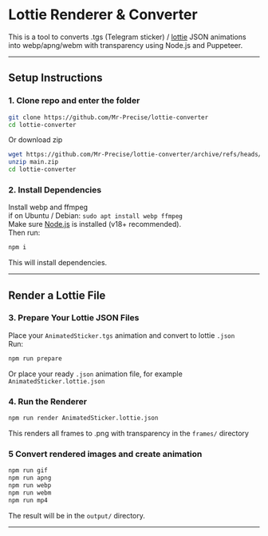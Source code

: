 # Lottie Renderer & Converter

This is a tool to converts .tgs (Telegram sticker) / [lottie](https://airbnb.io/lottie/#/) JSON animations into webp/apng/webm with transparency using Node.js and Puppeteer.

---

## Setup Instructions

### 1. Clone repo and enter the folder

```bash
git clone https://github.com/Mr-Precise/lottie-converter
cd lottie-converter
```
Or download zip
```bash
wget https://github.com/Mr-Precise/lottie-converter/archive/refs/heads/main.zip
unzip main.zip
cd lottie-converter
```

### 2. Install Dependencies
Install webp and ffmpeg  
if on Ubuntu / Debian: `sudo apt install webp ffmpeg`  
Make sure [Node.js](https://nodejs.org/) is installed (v18+ recommended).  
Then run:

```bash
npm i
```
This will install dependencies.

---

## Render a Lottie File

### 3. Prepare Your Lottie JSON Files

Place your `AnimatedSticker.tgs` animation and convert to lottie `.json`  
Run:
```bash
npm run prepare
```
Or place your ready `.json` animation file, for example `AnimatedSticker.lottie.json`

### 4. Run the Renderer

```bash
npm run render AnimatedSticker.lottie.json
```
This renders all frames to .png with transparency in the `frames/` directory

### 5 Convert rendered images and create animation

```bash
npm run gif
npm run apng
npm run webp
npm run webm
npm run mp4
```
The result will be in the `output/` directory.

---

